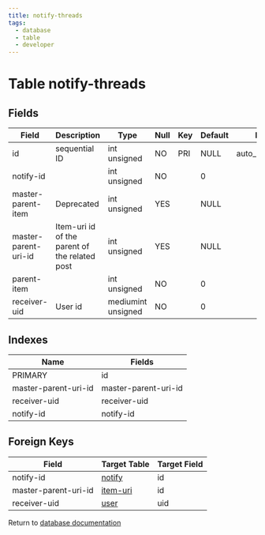 ```yaml
---
title: notify-threads
tags:
  - database
  - table
  - developer
---
```

# Table notify-threads



## Fields

| Field                | Description                                   | Type               | Null | Key | Default | Extra          |
| -------------------- | --------------------------------------------- | ------------------ | ---- | --- | ------- | -------------- |
| id                   | sequential ID                                 | int unsigned       | NO   | PRI | NULL    | auto_increment |
| notify-id            |                                               | int unsigned       | NO   |     | 0       |                |
| master-parent-item   | Deprecated                                    | int unsigned       | YES  |     | NULL    |                |
| master-parent-uri-id | Item-uri id of the parent of the related post | int unsigned       | YES  |     | NULL    |                |
| parent-item          |                                               | int unsigned       | NO   |     | 0       |                |
| receiver-uid         | User id                                       | mediumint unsigned | NO   |     | 0       |                |

## Indexes

| Name                 | Fields               |
| -------------------- | -------------------- |
| PRIMARY              | id                   |
| master-parent-uri-id | master-parent-uri-id |
| receiver-uid         | receiver-uid         |
| notify-id            | notify-id            |

## Foreign Keys

| Field                | Target Table                 | Target Field |
| -------------------- | ---------------------------- | ------------ |
| notify-id            | [notify](./db_notify.md)     | id           |
| master-parent-uri-id | [item-uri](./db_item-uri.md) | id           |
| receiver-uid         | [user](./db_user.md)         | uid          |

Return to [database documentation](./index.md)
